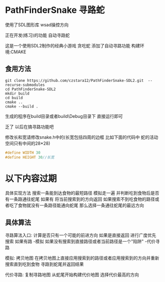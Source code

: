 # PathFinderSnake 寻路蛇

使用了SDL图形库 wsad操控方向

正在开发(练习)的功能 自动寻路蛇

这是一个使用SDL2制作的经典小游戏 贪吃蛇 添加了自动寻路功能
构建环境:CMAKE

## 食用方法

```shell
git clone https://github.com/czstara12/PathFinderSnake-SDL2.git  --recurse-submodules
cd PathFinderSnake-SDL2
mkdir build
cd build
cmake ..
cmake --build .
```

生成的程序在build目录或者build\Debug目录下 直接运行即可

乏了 以后在搞寻路功能吧

修改长和宽请修改snake.h中的(长宽包括四周的边框 比如下面的代码中 蛇的活动空间只有中间的28*28)

```c
#define WIDTH 30
#define HEIGHT 30//长宽
```



# 以下内容过期

具体实现方法 搜索一条能到达食物的最短路径
模拟走一遍 并判断吃到食物后是否有一条路通往蛇尾 如果有 将当前搜索到的方向返回
如果搜索不到吃食物的路径或者吃了食物就没有一条路径能通向蛇尾 那么选择一条通往蛇尾的最远方向

## 具体算法

寻路算法入口:
计算是否只有一个可能的前进方向 如果是直接返回
进行广度优先搜索
如果有路
-模拟
如果没有搜索到直接路径或者当前路径是一个"陷阱"
-代价寻路

模拟:
拷贝地图
在拷贝地图上直接应用搜索到的路径或者应用搜索到的方向并重新搜索直到吃到食物
寻路到蛇尾并返回结果

代价寻路:
复制寻路地图
从蛇尾开始构建代价地图
选择代价最高的方向

